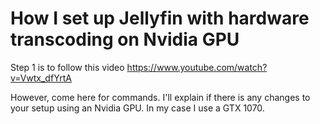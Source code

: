# How I set up Jellyfin with hardware transcoding on Nvidia GPU


Step 1 is to follow this video https://www.youtube.com/watch?v=Vwtx_dfYrtA

However, come here for commands. I'll explain if there is any changes to your setup using an Nvidia GPU. In my case I use a GTX 1070. 


